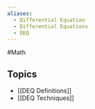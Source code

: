 ```yaml
---
aliases:
  - Differential Equation
  - Differential Equations
  - DEQ
---
```

#Math
## Topics
* [[DEQ Definitions]]
* [[DEQ Techniques]]